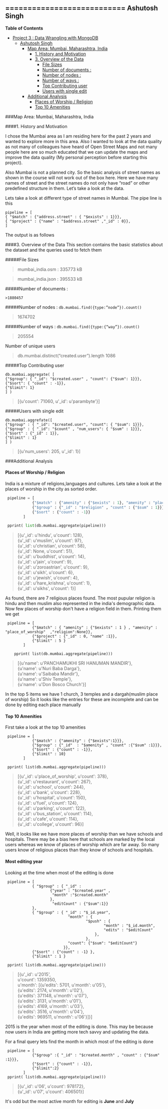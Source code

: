 <!-- Project 3 : Data Wrangling with MongoDB -->
===========================
Ashutosh Singh
--------------
**Table of Contents**

- [Project 3 : Data Wrangling with MongoDB](#)
	- [Ashutosh Singh](#)
		- [Map Area: Mumbai, Maharashtra, India](#)
			- [1. History and Motivation](#hnm)
			- [3. Overview of the Data](#)
				- [File Sizes](#)
				- [Number of documents :](#)
				- [Number of nodes :](#)
				- [Number of ways :](#)
				- [Top Contributing user](#)
				- [Users with single edit](#)
		- [Additional Analysis](#additional)
			- [Places of Worship / Religion](#)
			- [Top 10 Amenities](#)


###Map Area: Mumbai, Maharashtra, India


####<a name="hnm"/>1. History and Motivation

I chose the Mumbai area as I am residing here for the past 2 years and wanted to explore more in this area. Also I wanted to look at the data quality as not many of colleagues have heard of Open Street Maps and not many people here are so much educated that we can update the maps and improve the data quality (My personal perception before starting this project).

Also Mumbai is not a planned city. So the basic analysis of street names as shown in the course will not work out of the box here.  Here we have many names of street and the street names do not only have “road” or other predefined structure in them. Let’s take a look at the data.


Lets take a look at different type of street names in Mumbai. The pipe line is this
```
pipeline = [
{ "$match" : {"address.street" : { "$exists" : 1}}},
{ "$project" : {"name" : "$address.street" ,"_id" : 0}},
]
```

The output is as follows


####3. Overview of the Data
This section contains the basic statistics about the dataset and the queries used to fetch them


#####File Sizes

>mumbai_india.osm :  335773 kB

>mumbai_india.json :  395533 kB


#####Number of documents :

`>1880457`

#####Number of nodes :
`db.mumbai.find({type:”node”}).count()`
>1674702

#####Number of ways :
`db.mumbai.find({type:{“way”}).count()`
>205554

Number of unique users
>db.mumbai.distinct(“created.user”).length
1086

#####Top Contributing user
```
db.mumbai.aggregate( [
{"$group": { "_id": "$created.user" , "count": {"$sum": 1}}},
{"$sort": { "count" : -1}},
{"$limit": 1}
] )
```

>[{u'count': 71060, u'_id': u'parambyte'}]

#####Users with single edit
```
db.mumbai.aggrefate([
{"$group" : { "_id": "$created.user", "count": { "$sum": 1}}},
{"$group" : { "_id": "$count" , "num_users": { "$sum" : 1}}},
{"$sort" : {"_id" : 1}},
{"$limit" : 1}
] )
```

>[{u'num_users': 205, u'_id': 1}]

###<a name="additional"/>Additional Analysis

#### Places of Worship / Religion
India is a mixture of religions,languages and cultures. Lets take a look at the places of worship in the city as sorted order.

```python
 pipeline = [
            {"$match" : {"amenity" : {"$exists" : 1}, "amenity" : "place_of_worship"}},
            {"$group" : {"_id" : "$religion" , "count" : {"$sum" : 1}}},
            {"$sort" : {"count" : -1}}
        ]

 pprint( list(db.mumbai.aggregate(pipeline)))

```
>[{u'_id': u'hindu', u'count': 128},<br>
 {u'_id': u'muslim', u'count': 97},<br>
 {u'_id': u'christian', u'count': 58},<br>
 {u'_id': None, u'count': 51},<br>
 {u'_id': u'buddhist', u'count': 14},<br>
 {u'_id': u'jain', u'count': 9},<br>
 {u'_id': u'zoroastrian', u'count': 9},<br>
 {u'_id': u'sikh', u'count': 6},<br>
 {u'_id': u'jewish', u'count': 4},<br>
 {u'_id': u'hare_krishna', u'count': 1},<br>
 {u'_id': u'sikhs', u'count': 1}]<br>

As found, there are 7 religious places found. The most pupular religion is hindu and then muslim also represented in the india's demographic data. Now few places of worship don't have a religion field in them. Printing them we get
```
 pipeline = [
            {"$match" : { "amenity" : {"$exists" : 1 } , "amenity" : "place_of_worship"  ,"religion":None}},
            {"$project" : {"_id" : 0, "name" :1}},
            {"$limit" : 5 }
        ]

    pprint( list(db.mumbai.aggregate(pipeline)))
```
>[{u'name': u'PANCHAMUKHI SRI HANUMAN MANDIR'},<br>
 {u'name': u'Nuri Baba Darga'},<br>
 {u'name': u'Saibaba Mandir'},<br>
 {u'name': u'Shiv Temple'},<br>
 {u'name': u'Don Bosco Church'}]

In the top 5 items we have 1 church, 3 temples and a dargah(muslim place of worship)
So it looks like the entries for these are incomplete and can be done by editing each place manually


#### Top 10 Amenities

First take a look at the top 10 amenities
```
 pipeline = [
            {"$match" : {"amenity" : {"$exists":1}}},
            {"$group" : {"_id"  : "$amenity" , "count" :{"$sum" :1}}},
            {"$sort" : {"count" : -1}},
            {"$limit" : 10}
        ]

 pprint( list(db.mumbai.aggregate(pipeline)))
 ```
 >[{u'_id': u'place_of_worship', u'count': 378},<br>
 {u'_id': u'restaurant', u'count': 267},<br>
 {u'_id': u'school', u'count': 244},<br>
 {u'_id': u'bank', u'count': 228},<br>
 {u'_id': u'hospital', u'count': 150},<br>
 {u'_id': u'fuel', u'count': 124},<br>
 {u'_id': u'parking', u'count': 122},<br>
 {u'_id': u'bus_station', u'count': 114},<br>
 {u'_id': u'cafe', u'count': 114},<br>
 {u'_id': u'college', u'count': 96}]

Well, it looks like we have more places of worship than we have schools and hospitals. There may be a bias here that schools are marked by the local users whereas we know of places of worship which are far away. So many users know of religious places than they know of schools and hospitals.


#### Most editing year

Looking at the time when most of the editing is done

```
 pipeline = [
            { "$group" : { "_id" :
                    {"year" : "$created.year" ,
                     "month" :"$created.month"
                    },
                     "editCount" : {"$sum":1}}
            },
            { "$group" : { "_id" : "$_id.year",
                            "month" : {
                                    "$push" : {
                                            "month" : "$_id.month",
                                            "edits" : "$editCount"
                                        },
                                    },
                            "count": {"$sum": "$editCount"}
                          }},
            {"$sort" : {"count" : -1} },
            {"$limit" : 1 }

 pprint( list(db.mumbai.aggregate(pipeline)))

```

>[{u'_id': u'2015',<br>
  u'count': 1359350,<br>
  u'month': [{u'edits': 5701, u'month': u'05'},<br>
             {u'edits': 2174, u'month': u'02'},<br>
             {u'edits': 371148, u'month': u'07'},<br>
             {u'edits': 3131, u'month': u'01'},<br>
             {u'edits': 4169, u'month': u'03'},<br>
             {u'edits': 3516, u'month': u'04'},<br>
             {u'edits': 969511, u'month': u'06'}]}]

2015 is the year when most of the editing is done. This may be because now users in India are getting more tech savvy and updating the data.

For a final query lets find the month in which most of the editing is done

```
 pipeline = [
            {"$group" :{ "_id" : "$created.month" , "count" : {"$sum" :1}}},
            {"$sort" : {"count" : -1}},
            {"$limit":2}
        ]
 pprint( list(db.mumbai.aggregate(pipeline)))
```
>[{u'_id': u'06', u'count': 978172}, <br>
{u'_id': u'07', u'count': 406501}]

It's odd but the most active month for editing is **June** and **July**
